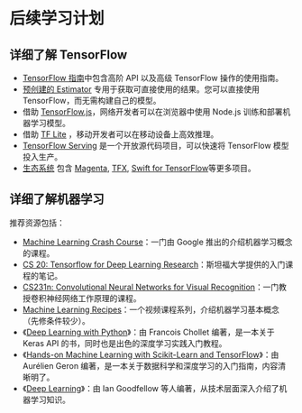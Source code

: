#  后续学习计划 

## 详细了解 TensorFlow

* [TensorFlow 指南](../guide)中包含高阶 API 以及高级 TensorFlow 操作的使用指南。
* [预创建的 Estimator](../guide/premade_estimators) 专用于获取可直接使用的结果。您可以直接使用 TensorFlow，而无需构建自己的模型。
* 借助 [TensorFlow.js](https://js.tensorflow.org/)，网络开发者可以在浏览器中使用 Node.js 训练和部署机器学习模型。
* 借助 [TF Lite](../lite) ，移动开发者可以在移动设备上高效推理。
* [TensorFlow Serving](../serving) 是一个开放源代码项目，可以快速将 TensorFlow 模型投入生产。
* [生态系统](../ecosystem) 包含
  [Magenta](https://magenta.tensorflow.org/), [TFX](../tfx),
  [Swift for TensorFlow](https://github.com/tensorflow/swift)等更多项目。

## 详细了解机器学习

推荐资源包括：

* [Machine Learning Crash Course](https://developers.google.com/machine-learning/crash-course/)：一门由 Google 推出的介绍机器学习概念的课程。
* [CS 20: Tensorflow for Deep Learning Research](http://web.stanford.edu/class/cs20si/)：斯坦福大学提供的入门课程的笔记。
* [CS231n: Convolutional Neural Networks for Visual Recognition](http://cs231n.stanford.edu/)：一门教授卷积神经网络工作原理的课程。
* [Machine Learning Recipes](https://www.youtube.com/watch?v=cKxRvEZd3Mw&list=PLOU2XLYxmsIIuiBfYad6rFYQU_jL2ryal)：一个视频课程系列，介绍机器学习基本概念（先修条件较少）。
* 《[Deep Learning with Python](https://www.manning.com/books/deep-learning-with-python)》：由 Francois Chollet 编著，是一本关于 Keras API 的书，同时也是出色的深度学习实践入门教程。
* 《[Hands-on Machine Learning with Scikit-Learn and TensorFlow](https://github.com/ageron/handson-ml)》：由 Aurélien Geron 编著，是一本关于数据科学和深度学习的入门指南，内容清晰明了。
* 《[Deep Learning](https://www.deeplearningbook.org/)》：由 Ian Goodfellow 等人编著，从技术层面深入介绍了机器学习知识。
